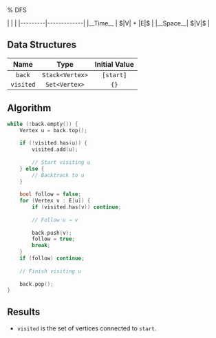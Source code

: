% DFS

<div class="no-stretch">
|         |             |
|---------|-------------|
|__Time__ | $|V| + |E|$ |
|__Space__| $|V|$       |
</div>

## Data Structures
| Name      | Type            | Initial Value |
|:---------:|:---------------:|:-------------:|
| `back`    | `Stack<Vertex>` | `[start]`     |
| `visited` | `Set<Vertex>`   | `{}`          |

## Algorithm
```c++
while (!back.empty()) {
    Vertex u = back.top();
    
    if (!visited.has(u)) {
        visited.add(u);
        
        // Start visiting u
    } else {
        // Backtrack to u
    }
    
    bool follow = false;
    for (Vertex v : E[u]) {
        if (visited.has(v)) continue;
        
        // Follow u → v
        
        back.push(v);
        follow = true;
        break;
    }
    if (follow) continue;
    
    // Finish visiting u
    
    back.pop();
}
```

## Results
- `visited` is the set of vertices connected to `start`.
